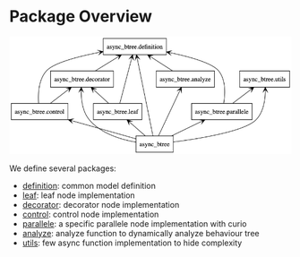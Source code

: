 # Package Overview

![Packages](../uml/packages.png)

We define several packages:

- [definition](definition.md): common model definition
- [leaf](leaf.md): leaf node implementation
- [decorator](decorator.md): decorator node implementation
- [control](control.md): control node implementation
- [parallele](parallele.md): a specific parallele node implementation with curio
- [analyze](analyze.md): analyze function to dynamically analyze behaviour tree
- [utils](utils.md): few async function implementation to hide complexity
